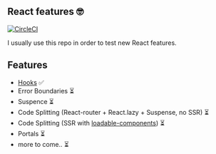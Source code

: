## React features 🤓

[![CircleCI](https://circleci.com/gh/Will956/react-features/tree/master.svg?style=svg)](https://circleci.com/gh/Will956/react-features/tree/master)

I usually use this repo in order to test new React features.

## Features

- [Hooks](https://github.com/Will956/react-features/pull/3) ✅
- Error Boundaries ⏳
- Suspence ⏳
- Code Splitting (React-router + React.lazy + Suspense, no SSR) ⏳
- Code Splitting (SSR with [loadable-components](https://github.com/smooth-code/loadable-components)) ⏳
- Portals ⏳
- more to come.. ⏳
